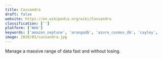 ```yaml
---
title: Cassandra
draft: false 
website: https://en.wikipedia.org/wiki/Cassandra
classification: ['']
platform: ['Web']
keywords: ['amazon_neptune', 'arangodb', 'azure_cosmos_db', 'cayley', 'couchbase', 'couchdb', 'couchbase_data_platform', 'dynamodb', 'elasticsearch', 'influxdata', 'mariadb', 'mysql', 'oracle_dbaas', 'orientdb', 'postgresql', 'redis', 'redis_enterprise', 'rethinkdb', 'sqlite', 'neo4j']
image: 2020/03/cassandra.jpg
---
```

Manage a massive range of data fast and without losing.
